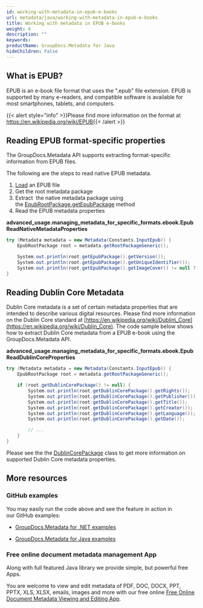 ```yaml
---
id: working-with-metadata-in-epub-e-books
url: metadata/java/working-with-metadata-in-epub-e-books
title: Working with metadata in EPUB e-books
weight: 4
description: ""
keywords: 
productName: GroupDocs.Metadata for Java
hideChildren: False
---
```

## What is EPUB?

EPUB is an e-book file format that uses the ".epub" file extension. EPUB is supported by many e-readers, and compatible software is available for most smartphones, tablets, and computers. 

{{< alert style="info" >}}Please find more information on the format at https://en.wikipedia.org/wiki/EPUB{{< /alert >}}

## Reading EPUB format-specific properties

The GroupDocs.Metadata API supports extracting format-specific information from EPUB files.

The following are the steps to read native EPUB metadata.

1.  [Load](Loading%2Bfiles.html) an EPUB file
2.  Get the root metadata package
3.  Extract  the native metadata package using the [EpubRootPackage.getEpubPackage](https://apireference.groupdocs.com/metadata/java/com.groupdocs.metadata.core/EpubRootPackage#getEpubPackage()) method
4.  Read the EPUB metadata properties

**advanced\_usage.managing\_metadata\_for\_specific\_formats.ebook.EpubReadNativeMetadataProperties**

```csharp
try (Metadata metadata = new Metadata(Constants.InputEpub)) {
	EpubRootPackage root = metadata.getRootPackageGeneric();

	System.out.println(root.getEpubPackage().getVersion());
	System.out.println(root.getEpubPackage().getUniqueIdentifier());
	System.out.println(root.getEpubPackage().getImageCover() != null ? root.getEpubPackage().getImageCover().length : 0);
}
```

## Reading Dublin Core Metadata

Dublin Core metadata is a set of certain metadata properties that are intended to describe various digital resources. Please find more information on the Dublin Core standard at [https://en.wikipedia.org/wiki/Dublin\_Core](https://en.wikipedia.org/wiki/Dublin_Core). The code sample below shows how to extract Dublin Core metadata from a EPUB e-book using the GroupDocs.Metadata API.

**advanced\_usage.managing\_metadata\_for\_specific\_formats.ebook.EpubReadDublinCoreProperties**

```csharp
try (Metadata metadata = new Metadata(Constants.InputEpub)) {
	EpubRootPackage root = metadata.getRootPackageGeneric();

	if (root.getDublinCorePackage() != null) {
		System.out.println(root.getDublinCorePackage().getRights());
		System.out.println(root.getDublinCorePackage().getPublisher());
		System.out.println(root.getDublinCorePackage().getTitle());
		System.out.println(root.getDublinCorePackage().getCreator());
		System.out.println(root.getDublinCorePackage().getLanguage());
		System.out.println(root.getDublinCorePackage().getDate());

		// ...
	}
}
```

Please see the the [DublinCorePackage](https://apireference.groupdocs.com/metadata/java/com.groupdocs.metadata.core/DublinCorePackage) class to get more information on supported Dublin Core metadata properties.

## More resources

### GitHub examples

You may easily run the code above and see the feature in action in our GitHub examples:

*   [GroupDocs.Metadata for .NET examples](https://github.com/groupdocs-metadata/GroupDocs.Metadata-for-.NET)
    
*   [GroupDocs.Metadata for Java examples](https://github.com/groupdocs-metadata/GroupDocs.Metadata-for-Java)
    

### Free online document metadata management App

Along with full featured Java library we provide simple, but powerful free Apps.

You are welcome to view and edit metadata of PDF, DOC, DOCX, PPT, PPTX, XLS, XLSX, emails, images and more with our free online [Free Online Document Metadata Viewing and Editing App](https://products.groupdocs.app/metadata).
